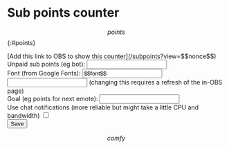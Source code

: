 # Sub points counter

$$points$$
{:#points}

<form method=post class=cfg>
[Add this link to OBS to show this counter](/subpoints?view=$$nonce$$)<input type=hidden name=nonce value="$$nonce$$"><br>
Unpaid sub points (eg bot): <input name=unpaidpoints type=number value="$$unpaidpoints$$"><br>
Font (from Google Fonts): <input name=font value="$$font$$"> <input type=number name=fontsize value="$$size$$"> (changing this requires a refresh of the in-OBS page)<br>
Goal (eg points for next emote): <input name=goal type=number value="$$goal$$"><br><label>Use chat notifications (more reliable but might take a little CPU and bandwidth) <input type=checkbox name=usecomfy$$usecomfy$$></label><br><input type=submit value="Save">
</form>

<style>
$$style$$
</style>

<script>window.nonce = "$$viewnonce$$"; window.channelname = "$$channelname$$";</script>
$$comfy$$
<script type=module src="$$static||subpoints.js$$"></script>
